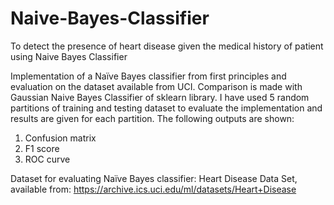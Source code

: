# Naive-Bayes-Classifier
To detect the presence of heart disease given the medical history of patient using Naive Bayes Classifier

Implementation of a Naïve Bayes classifier from first principles and evaluation on the dataset available from UCI. 
Comparison is made with Gaussian Naive Bayes Classifier of sklearn library. 
I have used 5 random partitions of training and testing dataset to evaluate the implementation and results are given for each partition.
The following outputs are shown:
1. Confusion matrix
2. F1 score
3. ROC curve

Dataset for evaluating Naïve Bayes classifier: Heart Disease Data Set, available from: 
https://archive.ics.uci.edu/ml/datasets/Heart+Disease
